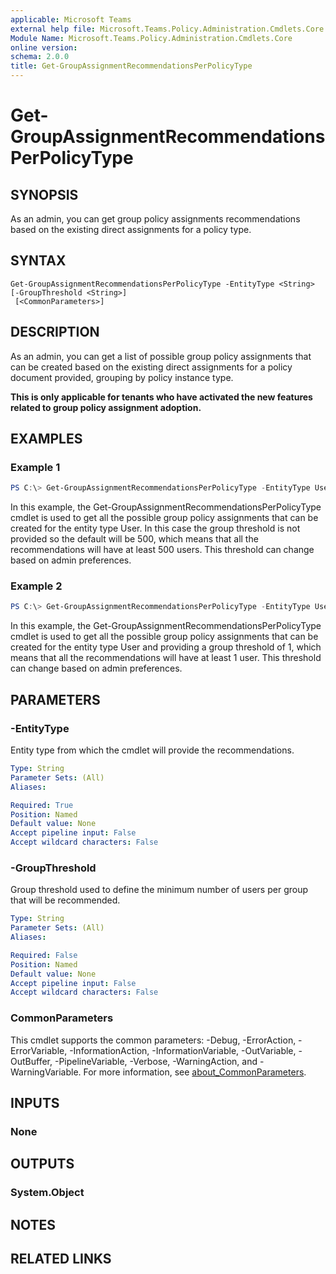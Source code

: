 ```yaml
---
applicable: Microsoft Teams
external help file: Microsoft.Teams.Policy.Administration.Cmdlets.Core.dll-Help.xml
Module Name: Microsoft.Teams.Policy.Administration.Cmdlets.Core
online version:
schema: 2.0.0
title: Get-GroupAssignmentRecommendationsPerPolicyType
---
```


# Get-GroupAssignmentRecommendationsPerPolicyType

## SYNOPSIS
As an admin, you can get group policy assignments recommendations based on the existing direct assignments for a policy type.

## SYNTAX

```
Get-GroupAssignmentRecommendationsPerPolicyType -EntityType <String> [-GroupThreshold <String>]
 [<CommonParameters>]
```

## DESCRIPTION
As an admin, you can get a list of possible group policy assignments that can be created based on the existing direct assignments for a policy document provided, grouping by policy instance type.

**This is only applicable for tenants who have activated the new features related to group policy assignment adoption.**

## EXAMPLES

### Example 1
```powershell
PS C:\> Get-GroupAssignmentRecommendationsPerPolicyType -EntityType User
```

In this example, the Get-GroupAssignmentRecommendationsPerPolicyType cmdlet is used to get all the possible group policy assignments that can be created for the entity type User. In this case the group threshold is not provided so the default will be 500, which means that all the recommendations will have at least 500 users. This threshold can change based on admin preferences.

### Example 2
```powershell
PS C:\> Get-GroupAssignmentRecommendationsPerPolicyType -EntityType User -GroupThreshold 1
```

In this example, the Get-GroupAssignmentRecommendationsPerPolicyType cmdlet is used to get all the possible group policy assignments that can be created for the entity type User and providing a group threshold of 1, which means that all the recommendations will have at least 1 user. This threshold can change based on admin preferences.

## PARAMETERS

### -EntityType
Entity type from which the cmdlet will provide the recommendations.

```yaml
Type: String
Parameter Sets: (All)
Aliases:

Required: True
Position: Named
Default value: None
Accept pipeline input: False
Accept wildcard characters: False
```

### -GroupThreshold
Group threshold used to define the minimum number of users per group that will be recommended.

```yaml
Type: String
Parameter Sets: (All)
Aliases:

Required: False
Position: Named
Default value: None
Accept pipeline input: False
Accept wildcard characters: False
```

### CommonParameters
This cmdlet supports the common parameters: -Debug, -ErrorAction, -ErrorVariable, -InformationAction, -InformationVariable, -OutVariable, -OutBuffer, -PipelineVariable, -Verbose, -WarningAction, and -WarningVariable. For more information, see [about_CommonParameters](http://go.microsoft.com/fwlink/?LinkID=113216).

## INPUTS

### None

## OUTPUTS

### System.Object
## NOTES

## RELATED LINKS
